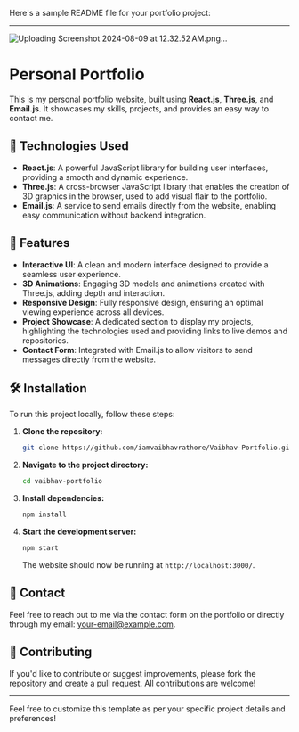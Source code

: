 


Here's a sample README file for your portfolio project:

---

![Uploading Screenshot 2024-08-09 at 12.32.52 AM.png…]()

# Personal Portfolio

This is my personal portfolio website, built using **React.js**, **Three.js**, and **Email.js**. It showcases my skills, projects, and provides an easy way to contact me.

## 🚀 Technologies Used

- **React.js**: A powerful JavaScript library for building user interfaces, providing a smooth and dynamic experience.
- **Three.js**: A cross-browser JavaScript library that enables the creation of 3D graphics in the browser, used to add visual flair to the portfolio.
- **Email.js**: A service to send emails directly from the website, enabling easy communication without backend integration.

## 🎨 Features

- **Interactive UI**: A clean and modern interface designed to provide a seamless user experience.
- **3D Animations**: Engaging 3D models and animations created with Three.js, adding depth and interaction.
- **Responsive Design**: Fully responsive design, ensuring an optimal viewing experience across all devices.
- **Project Showcase**: A dedicated section to display my projects, highlighting the technologies used and providing links to live demos and repositories.
- **Contact Form**: Integrated with Email.js to allow visitors to send messages directly from the website.

## 🛠️ Installation

To run this project locally, follow these steps:

1. **Clone the repository:**

   ```bash
   git clone https://github.com/iamvaibhavrathore/Vaibhav-Portfolio.git
   ```

2. **Navigate to the project directory:**

   ```bash
   cd vaibhav-portfolio
   ```

3. **Install dependencies:**

   ```bash
   npm install
   ```

4. **Start the development server:**

   ```bash
   npm start
   ```

   The website should now be running at `http://localhost:3000/`.

## 📧 Contact

Feel free to reach out to me via the contact form on the portfolio or directly through my email: [your-email@example.com](mailto:iamvaibhavrathore@gmail.com).

## 🌟 Contributing

If you'd like to contribute or suggest improvements, please fork the repository and create a pull request. All contributions are welcome!



---

Feel free to customize this template as per your specific project details and preferences!
